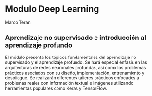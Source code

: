 # Modulo Deep Learning

Marco Teran

## Aprendizaje no supervisado e introducción al aprendizaje profundo

El módulo presenta los tópicos fundamentales del aprendizaje no supervisado y el aprendizaje profundo. Se hará especial énfasis en las arquitecturas de redes neuronales profundas, así como los problemas prácticos asociados con su diseño, implementación, entrenamiento y despliegue. Se realizarán diferentes talleres prácticos enfocados a problemas reales con información textual e imágenes utilizando herramientas populares como Keras y TensorFlow.

